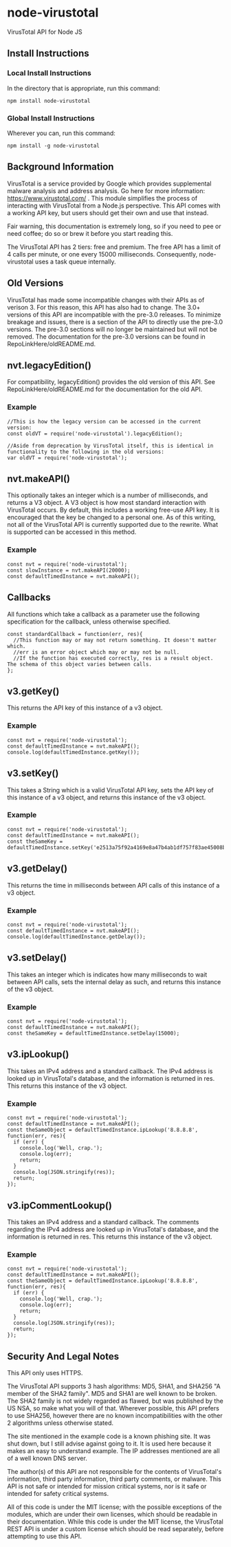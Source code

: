 # node-virustotal

VirusTotal API for Node JS

## Install Instructions

### Local Install Instructions

In the directory that is appropriate, run this command:

```
npm install node-virustotal
```

### Global Install Instructions

Wherever you can, run this command:

```
npm install -g node-virustotal
```

## Background Information

VirusTotal is a service provided by Google which provides supplemental malware analysis and address analysis. Go here for more information: https://www.virustotal.com/ . This module simplifies the process of interacting with VirusTotal from a Node.js perspective. This API comes with a working API key, but users should get their own and use that instead.

Fair warning, this documentation is extremely long, so if you need to pee or need coffee; do so or brew it before you start reading this.

The VirusTotal API has 2 tiers: free and premium. The free API has a limit of 4 calls per minute, or one every 15000 milliseconds. Consequently, node-virustotal uses a task queue internally. 

## Old Versions

VirusTotal has made some incompatible changes with their APIs as of verison 3. For this reason, this API has also had to change. The 3.0+ versions of this API are incompatible with the pre-3.0 releases. To minimize breakage and issues, there is a section of the API to directly use the pre-3.0 versions. The pre-3.0 sections will no longer be maintained but will not be removed. The documentation for the pre-3.0 versions can be found in RepoLinkHere/oldREADME.md.

## nvt.legacyEdition()

For compatibility, legacyEdition() provides the old version of this API. See RepoLinkHere/oldREADME.md for the documentation for the old API.

### Example
```
//This is how the legacy version can be accessed in the current version:
const oldVT = require('node-virustotal').legacyEdition();

//Aside from deprecation by VirusTotal itself, this is identical in functionality to the following in the old versions:
var oldVT = require('node-virustotal');
```

## nvt.makeAPI()

This optionally takes an integer which is a number of milliseconds, and returns a V3 object. A V3 object is how most standard interaction with VirusTotal occurs. By default, this includes a working free-use API key. It is encouraged that the key be changed to a personal one. As of this writing, not all of the VirusTotal API is currently supported due to the rewrite. What is supported can be accessed in this method. 

### Example

```
const nvt = require('node-virustotal');
const slowInstance = nvt.makeAPI(20000);
const defaultTimedInstance = nvt.makeAPI();
```

## Callbacks

All functions which take a callback as a parameter use the following specification for the callback, unless otherwise specified.
```
const standardCallback = function(err, res){
  //This function may or may not return something. It doesn't matter which. 
  //err is an error object which may or may not be null.
  //If the function has executed correctly, res is a result object. The schema of this object varies between calls. 
};
```

## v3.getKey()
This returns the API key of this instance of a v3 object.

### Example

```
const nvt = require('node-virustotal');
const defaultTimedInstance = nvt.makeAPI();
console.log(defaultTimedInstance.getKey());
```

## v3.setKey()
This takes a String which is a valid VirusTotal API key, sets the API key of this instance of a v3 object, and returns this instance of the v3 object.

### Example

```
const nvt = require('node-virustotal');
const defaultTimedInstance = nvt.makeAPI();
const theSameKey = defaultTimedInstance.setKey('e2513a75f92a4169e8a47b4ab1df757f83ae45008b4a8a49903450c8402add4d');
```

## v3.getDelay()
This returns the time in milliseconds between API calls of this instance of a v3 object.

### Example

```
const nvt = require('node-virustotal');
const defaultTimedInstance = nvt.makeAPI();
console.log(defaultTimedInstance.getDelay());
```

## v3.setDelay()
This takes an integer which is indicates how many milliseconds to wait between API calls, sets the internal delay as such, and returns this instance of the v3 object.

### Example

```
const nvt = require('node-virustotal');
const defaultTimedInstance = nvt.makeAPI();
const theSameKey = defaultTimedInstance.setDelay(15000);
```

## v3.ipLookup()
This takes an IPv4 address and a standard callback. The IPv4 address is looked up in VirusTotal's database, and the information is returned in res. This returns this instance of the v3 object. 

### Example

```
const nvt = require('node-virustotal');
const defaultTimedInstance = nvt.makeAPI();
const theSameObject = defaultTimedInstance.ipLookup('8.8.8.8', function(err, res){
  if (err) {
    console.log('Well, crap.');
    console.log(err);
    return;
  }
  console.log(JSON.stringify(res));
  return;
});
```

## v3.ipCommentLookup()
This takes an IPv4 address and a standard callback. The comments regarding the IPv4 address are looked up in VirusTotal's database, and the information is returned in res. This returns this instance of the v3 object. 

### Example

```
const nvt = require('node-virustotal');
const defaultTimedInstance = nvt.makeAPI();
const theSameObject = defaultTimedInstance.ipLookup('8.8.8.8', function(err, res){
  if (err) {
    console.log('Well, crap.');
    console.log(err);
    return;
  }
  console.log(JSON.stringify(res));
  return;
});
```

## Security And Legal Notes
This API only uses HTTPS.

The VirusTotal API supports 3 hash algorithms: MD5, SHA1, and SHA256 "A member of the SHA2 family". MD5 and SHA1 are well known to be broken. The SHA2 family is not widely regarded as flawed, but was published by the US NSA, so make what you will of that. Wherever possible, this API prefers to use SHA256, however there are no known incompatibilities with the other 2 algorithms unless otherwise stated.

The site mentioned in the example code is a known phishing site. It was shut down, but I still advise against going to it. It is used here because it makes an easy to understand example. The IP addresses mentioned are all of a well known DNS server. 

The author(s) of this API are not responsible for the contents of VirusTotal's information, third party information, third party comments, or malware. This API is not safe or intended for mission critical systems, nor is it safe or intended for safety critical systems.

All of this code is under the MIT license; with the possible exceptions of the modules, which are under their own licenses, which should be readable in their documentation. While this code is under the MIT license, the VirusTotal REST API is under a custom license which should be read separately, before attempting to use this API.